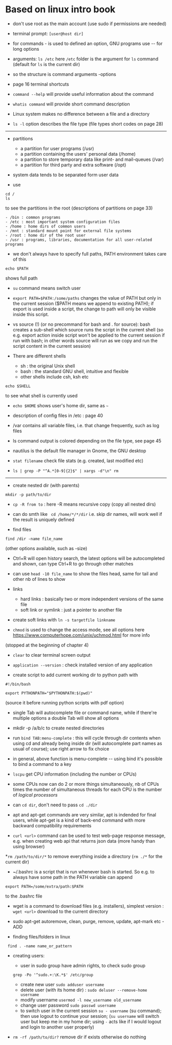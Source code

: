 # Based on linux intro book

- don't use root as the main account (use sudo if permissions are needed)

- terminal prompt: ```[user@host dir]```

- for commands - is used to defined an option, GNU programs use -- for long options

- arguments: ```ls /etc``` here ```/etc``` folder is the argument for ```ls``` command
(default for ```ls``` is the current dir)

- so the structure is 
command arguments -options

- page 16 terminal shortcuts

- ```command --help``` will provide useful information about the command

- ```whatis command``` will provide short command description

- Linux system makes no difference between a file and a directory

- ```ls -l``` option describes the file type
(file types short codes on page 28)

--------------------------------

* partitions

	- a partition for user programs (/usr)
	- a partition containing the users' personal data (/home)
	- a partition to store temporary data like print- and mail-queues (/var)
	- a partition for third party and extra software (/opt)


* system data tends to be separated form user data

* use 

```
cd /
ls
```

to see the partitions in the root (descriptions of partitions on page 33)

	- /bin : common programs
	- /etc : most important system configuration files
	- /home : home dirs of common users
	- /mnt : standard mount point for external file systems
	- /root : home dir of the root user
	- /usr : programs, libraries, documentation for all user-related programs

* we don't always have to specify full paths, PATH environment takes care of this

```
echo $PATH
```

shows full path

* ```su``` command means switch user

* ```export PATH=$PATH:/some/paths``` changes the value of PATH but only in the current session ($PATH means we append to existing PATH);
if export is used inside a script, the change to path will only be visible inside this script.

* vs source (!)  (or no precommand for bash and . for source):
bash creates a sub-shell which source runs the script in the current shell (so e.g. export action inside script won't be applied to the current session if run with bash; in other words source will run as we copy and run the script content in the current session)

* There are different shells
	- sh : the original Unix shell
	- bash : the standard GNU shell, intuitive and flexible
	- other shells include csh, ksh etc

```
echo $SHELL
```

to see what shell is currently used


* ```echo $HOME``` shows user's home dir, same as ```~```

* description of config files in /etc : page 40

* /var contains all variable files, i.e. that change frequently, such as log files

* ls command output is colored depending on the file type, see page 45

* nautilus is the default file manager in Gnome, the GNU desktop

 * ```stat filename``` check file stats (e.g. created, last modified etc)

* ```ls | grep -P "^A.*[0-9]{2}$" | xargs -d"\n" rm```
-----------------------------

* create nested dir (with parents)

```
mkdir -p path/to/dir
```

* ```cp -R from to``` : here -R means recursive copy (copy all nested dirs)

* can do smth like ``` cd /home/*/*/dir``` i.e. skip dir names, will work well if the result is uniquely defined


* find files

```
find /dir -name file_name
```
(other options available, such as -size)

* Ctrl+R will open history search, the latest options will be autocompleted and shown, can type Ctrl+R to go through other matches

* can use ```head -10 file_name``` to show the files head, same for tail and other nb of lines to show

* links
	- hard links : basically two or more independent versions of the same file 
	- soft link or symlink : just a pointer to another file

* create soft links with ```ln -s targetfile linkname```

* ```chmod``` is used to change the access mode, see all options here https://www.computerhope.com/unix/uchmod.html for more info

(stopped at the beginning of chapter 4)


* ```clear``` to clear terminal screen output

* ```application --version``` : check installed version of any application


* create script to add current working dir to python path with 
```
#!/bin/bash

export PYTHONPATH="$PYTHONPATH:$(pwd)"
```
(source it before running python scripts with pdf option)

* single Tab will autocomplete file or command name, while if there're multiple options a double Tab will show all options

* mkdir -p /a/b/c to create nested directories


* run ```bind TAB:menu-complete``` : this will cycle through dir contents when using cd and already being inside dir (will autocomplete part names as usual of course); use right arrow to fix choice

* in general, above function is menu-complete -- using bind it's possible to bind a command to a key

* ```lscpu``` get CPU information (including the number or CPUs)

* some CPUs now can do 2 or more things simultaneously, nb of CPUs times the number of simultaneous threads for each CPU is the number of *logical processors*


* can ```cd dir```, don't need to pass ```cd ./dir```

* apt and apt-get commands are very similar, apt is indended for final users, while apt-get is a kind of back-end command with more backward compatibility requirements

* ```curl <url>``` command can be used to test web-page response message, e.g. when creating web api that returns json data (more handy than using browser)


*```rm /path/to/dir/*``` to remove everything inside a directory (```rm ./*``` for the current dir)


* ~/.bashrc is a script that is run whenever bash is started. So e.g. to always have some path in the PATH variable can append
```
export PATH=/some/extra/path:$PATH
```
to the .bashrc file


* wget is a command to download files (e.g. installers), simplest version : ```wget <url>``` download to the current directory

* sudo apt-get autoremove, clean, purge, remove, update, apt-mark etc - ADD

* finding files/folders in linux
```
 find . -name name_or_pattern
 ```

 * creating users:
 	* user in sudo group have admin rights, to check sudo group
 	```
 	grep -Po '^sudo.+:\K.*$' /etc/group
 	```
 	* create new user
 	``` sudo adduser username ```
 	* delete user (with its home dir) : ```sudo deluser --remove-home username```
 	* modify username ```usermod -l new_username old_username```
 	* change user password ```sudo passwd username```
 	* to switch user in the current session ```su - username``` (su command); 
 	then use logout to continue your session;
 	(```su username``` will switch user but keep me in my home dir; using ```-``` acts like if I would logout and login to another user properly) 


* ```rm -rf /path/to/dir?``` remove dir if exists otherwise do nothing